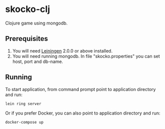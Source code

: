 # skocko-clj

Clojure game using mongodb.

## Prerequisites

1) You will need [Leiningen][] 2.0.0 or above installed.
2) You will need running mongodb. In file "skocko.properties" you 
    can set host, port and db-name.

[leiningen]: https://github.com/technomancy/leiningen

## Running

To start application, from command prompt point to application directory
 and run:

    lein ring server
    
Or if you prefer Docker, you can also point to application directory and run:
    
    docker-compose up

